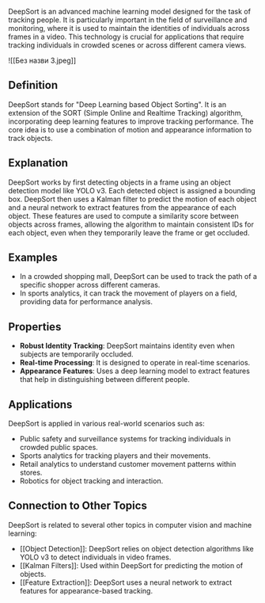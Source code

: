 DeepSort is an advanced machine learning model designed for the task of tracking people. It is particularly important in the field of surveillance and monitoring, where it is used to maintain the identities of individuals across frames in a video. This technology is crucial for applications that require tracking individuals in crowded scenes or across different camera views.

![[Без назви 3.jpeg]]
## Definition

DeepSort stands for "Deep Learning based Object Sorting". It is an extension of the SORT (Simple Online and Realtime Tracking) algorithm, incorporating deep learning features to improve tracking performance. The core idea is to use a combination of motion and appearance information to track objects.

## Explanation

DeepSort works by first detecting objects in a frame using an object detection model like YOLO v3. Each detected object is assigned a bounding box. DeepSort then uses a Kalman filter to predict the motion of each object and a neural network to extract features from the appearance of each object. These features are used to compute a similarity score between objects across frames, allowing the algorithm to maintain consistent IDs for each object, even when they temporarily leave the frame or get occluded.

## Examples

- In a crowded shopping mall, DeepSort can be used to track the path of a specific shopper across different cameras.
- In sports analytics, it can track the movement of players on a field, providing data for performance analysis.

## Properties

- **Robust Identity Tracking**: DeepSort maintains identity even when subjects are temporarily occluded.
- **Real-time Processing**: It is designed to operate in real-time scenarios.
- **Appearance Features**: Uses a deep learning model to extract features that help in distinguishing between different people.

## Applications

DeepSort is applied in various real-world scenarios such as:

- Public safety and surveillance systems for tracking individuals in crowded public spaces.
- Sports analytics for tracking players and their movements.
- Retail analytics to understand customer movement patterns within stores.
- Robotics for object tracking and interaction.

## Connection to Other Topics

DeepSort is related to several other topics in computer vision and machine learning:

- [[Object Detection]]: DeepSort relies on object detection algorithms like YOLO v3 to detect individuals in video frames.
- [[Kalman Filters]]: Used within DeepSort for predicting the motion of objects.
- [[Feature Extraction]]: DeepSort uses a neural network to extract features for appearance-based tracking.